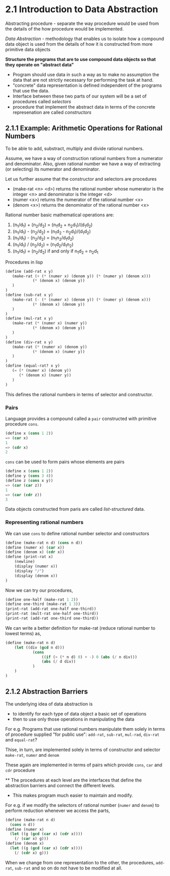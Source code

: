 # 2.1 Introduction to Data Abstraction
Abstracting procedure - separate the way procedure would be used from the details of the how procedure would be implemented.

*Data Abstraction* - methodology that enables us to isolate how a compound data object is used from the details of how it is constructed from more primitive data objects

**Structure the programs that are to use compound data objects so that they operate on "abstract data"**
- Program should use data in such a way as to make no assumption the data that are not strictly necessary for performing the task at hand.
- "concrete" data representation is defined independent of the programs that use the data.
- Interface between these two parts of our system will be a set of procedures called *selectors* 
- procedure that implement the abstract data in terms of the concrete represenation are called *constructors*

## 2.1.1 Example: Arithmetic Operations for Rational Numbers
To be able to add, substract, multiply and divide rational numbers.

Assume, we have a way of construction rational numbers from a numerator and denominator. Also, given rational number we have a way of extracting (or selecting) its numerator and denominator.

Let us further assume that the constructor and selectors are procedures
- (make-rat \<n> \<d>) returns the rational number whose numerator is the integer \<n> and denominator is the integer \<d>
- (numer \<x>) returns the numerator of the rational number \<x>
- (denom \<x>) returns the denominator of the rational number \<x>

 Rational number basic mathematical operations are:
 1. (n<sub>1</sub>/d<sub>1</sub>) + (n<sub>2</sub>/d<sub>2</sub>) = (n<sub>1</sub>d<sub>2</sub> + n<sub>2</sub>d<sub>1</sub>)/(d<sub>1</sub>d<sub>2</sub>)
 2. (n<sub>1</sub>/d<sub>1</sub>) - (n<sub>2</sub>/d<sub>2</sub>) = (n<sub>1</sub>d<sub>2</sub> - n<sub>2</sub>d<sub>1</sub>)/(d<sub>1</sub>d<sub>2</sub>)
 3. (n<sub>1</sub>/d<sub>1</sub>) - (n<sub>2</sub>/d<sub>2</sub>) = (n<sub>1</sub>n<sub>2</sub>/d<sub>1</sub>d<sub>2</sub>)
 4. (n<sub>1</sub>/d<sub>1</sub>) / (n<sub>2</sub>/d<sub>2</sub>) = (n<sub>1</sub>d<sub>2</sub>/d<sub>1</sub>n<sub>2</sub>)
 5. (n<sub>1</sub>/d<sub>1</sub>) = (n<sub>2</sub>/d<sub>2</sub>) if and only if n<sub>1</sub>d<sub>2</sub> = n<sub>2</sub>d<sub>1</sub>

Procedures in lisp
```lisp
(define (add-rat x y)
   (make-rat (+ (* (numer x) (denom y)) (* (numer y) (denom x)))
            (* (denom x) (denom y))
   )
)
(define (sub-rat x y)
   (make-rat (- (* (numer x) (denom y)) (* (numer y) (denom x)))
            (* (denom x) (denom y))
   )
)
(define (mul-rat x y)
   (make-rat (* (numer x) (numer y))
            (* (denom x) (denom y))
   )
)
(define (div-rat x y)
   (make-rat (* (numer x) (denom y))
            (* (denom x) (numer y))
   )
)
(define (equal-rat? x y)
   (= (* (numer x) (denom y))
      (* (denom x) (numer y))
   )
)
``` 

This defines the rational numbers in terms of selector and constructor.

### Pairs
Language provides a compound called  a `pair` constructed with primitive procedure `cons`.

```lisp
(define x (cons 1 2))
=> (car x)
1
=> (cdr x)
2
 ```
`cons` can be used to form pairs whose elements are pairs

```lisp
(define x (cons 1 2))
(define y (cons 3 4))
(define z (cons x y))
=> (car (car z))
1
=> (car (cdr z))
3
```

Data objects constructed from paris are called *list-structured* data.

### Representing rational numbers
We can use `cons` to define rational number selector and constructors

```lisp
(define (make-rat n d) (cons n d))
(define (numer x) (car x))
(define (denom x) (cdr x))
(define (print-rat x)
    (newline)
    (display (numer x))
    (display "/")
    (display (denom x))
)
```

Now we can try our procedures,
```lisp
(define one-half (make-rat 1 2))
(define one-third (make-rat 1 3))
(print-rat (add-rat one-half one-third))
(print-rat (mult-rat one-half one-third))
(print-rat (add-rat one-third one-third))
```

We can write a better definition for make-rat (reduce rational number to lowest terms) as,
```lisp
(define (make-rat n d)
    (let ((div (gcd n d)))
            (cons 
                ((if (> (* n d) 0) + -) 0 (abs (/ n div))) 
                (abs (/ d div))
            )
    )
)
```

## 2.1.2 Abstraction Barriers
The underlying idea of data abstraction is
- to identify for each type of data object a basic set of operations
- then to use only those operations in manipulating the data

For e.g. Programs that use rational numbers manipulate them solely in terms of procedure supplied "for public use": `add-rat`, `sub-rat`, `mul-rad`, `div-rat` and `equal-rat`?

Thise, in turn, are implemented solely in terms of constructor and selector `make-rat`, `numer` and `denom`

These again are implemented in terms of pairs which provide `cons`, `car` and `cdr` procedure

** The procedures at each level are the interfaces that define the abstraction barriers and connect the different levels.

- This makes program much easier to maintain and modify.

For e.g. if we modify the selectors of rational number (`numer` and `denom`) to perform reduction whenever we access the parts,
```lisp
(define (make-rat n d)
  (cons n d))
(define (numer x)
  (let ((g (gcd (car x) (cdr x))))
    (/ (car x) g)))
(define (denom x)
  (let ((g (gcd (car x) (cdr x))))
    (/ (cdr x) g)))
```

When we change from one representation to the other, the procedures, `add-rat`, `sub-rat` and so on do not have to be modified at all.